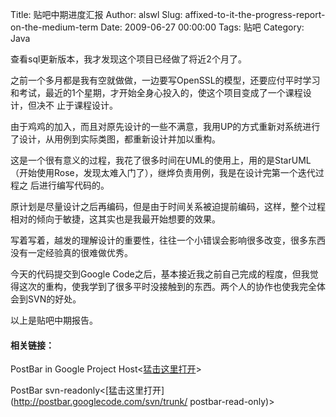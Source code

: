 Title: 贴吧中期进度汇报
Author: alswl
Slug: affixed-to-it-the-progress-report-on-the-medium-term
Date: 2009-06-27 00:00:00
Tags: 贴吧
Category: Java

查看sql更新版本，我才发现这个项目已经做了将近2个月了。

之前一个多月都是我有空就做做，一边要写OpenSSL的模型，还要应付平时学习和考试，最近的1个星期，才开始全身心投入的，使这个项目变成了一个课程设计，但决不
止于课程设计。

由于鸡鸡的加入，而且对原先设计的一些不满意，我用UP的方式重新对系统进行了设计，从用例到实际类图，都重新设计并加以重构。

这是一个很有意义的过程，我花了很多时间在UML的使用上，用的是StarUML（开始使用Rose，发现太难入门了），继烨负责用例，我是在设计完第一个迭代过程之
后进行编写代码的。

原计划是尽量设计之后再编码，但是由于时间关系被迫提前编码，这样，整个过程相对的倾向于敏捷，这其实也是我最开始想要的效果。

写着写着，越发的理解设计的重要性，往往一个小错误会影响很多改变，很多东西没有一定经验真的很难做优秀。

今天的代码提交到Google
Code之后，基本接近我之前自己完成的程度，但我觉得这次的重构，使我学到了很多平时没接触到的东西。两个人的协作也使我完全体会到SVN的好处。

以上是贴吧中期报告。

#### 相关链接：

PostBar in Google Project Host<[猛击这里打开](http://code.google.com/p/postbar/)>

PostBar svn-readonly<[猛击这里打开](http://postbar.googlecode.com/svn/trunk/
postbar-read-only)>

